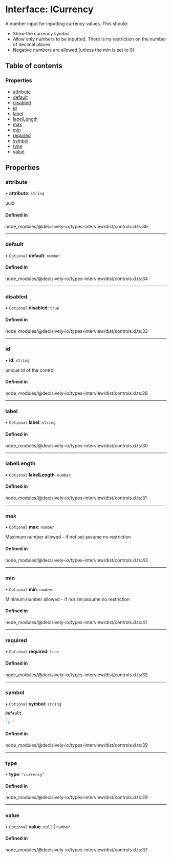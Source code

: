 # Interface: ICurrency

A number input for inputting currency values. This should:
- Show the currency symbol
- Allow only numbers to be inputted. There is no restriction on the number of decimal places
- Negative numbers are allowed (unless the min is set to 0)

## Table of contents

### Properties

- [attribute](../wiki/ICurrency#attribute)
- [default](../wiki/ICurrency#default)
- [disabled](../wiki/ICurrency#disabled)
- [id](../wiki/ICurrency#id)
- [label](../wiki/ICurrency#label)
- [labelLength](../wiki/ICurrency#labellength)
- [max](../wiki/ICurrency#max)
- [min](../wiki/ICurrency#min)
- [required](../wiki/ICurrency#required)
- [symbol](../wiki/ICurrency#symbol)
- [type](../wiki/ICurrency#type)
- [value](../wiki/ICurrency#value)

## Properties

### attribute

• **attribute**: `string`

uuid

#### Defined in

node_modules/@decisively-io/types-interview/dist/controls.d.ts:36

___

### default

• `Optional` **default**: `number`

#### Defined in

node_modules/@decisively-io/types-interview/dist/controls.d.ts:34

___

### disabled

• `Optional` **disabled**: ``true``

#### Defined in

node_modules/@decisively-io/types-interview/dist/controls.d.ts:33

___

### id

• **id**: `string`

unique id of the control

#### Defined in

node_modules/@decisively-io/types-interview/dist/controls.d.ts:28

___

### label

• `Optional` **label**: `string`

#### Defined in

node_modules/@decisively-io/types-interview/dist/controls.d.ts:30

___

### labelLength

• `Optional` **labelLength**: `number`

#### Defined in

node_modules/@decisively-io/types-interview/dist/controls.d.ts:31

___

### max

• `Optional` **max**: `number`

Maximum number allowed - if not set assume no restriction

#### Defined in

node_modules/@decisively-io/types-interview/dist/controls.d.ts:43

___

### min

• `Optional` **min**: `number`

Minimum number allowed - if not set assume no restriction

#### Defined in

node_modules/@decisively-io/types-interview/dist/controls.d.ts:41

___

### required

• `Optional` **required**: ``true``

#### Defined in

node_modules/@decisively-io/types-interview/dist/controls.d.ts:32

___

### symbol

• `Optional` **symbol**: `string`

**`Default`**

```ts
'$''
```

#### Defined in

node_modules/@decisively-io/types-interview/dist/controls.d.ts:39

___

### type

• **type**: ``"currency"``

#### Defined in

node_modules/@decisively-io/types-interview/dist/controls.d.ts:29

___

### value

• `Optional` **value**: ``null`` \| `number`

#### Defined in

node_modules/@decisively-io/types-interview/dist/controls.d.ts:37
